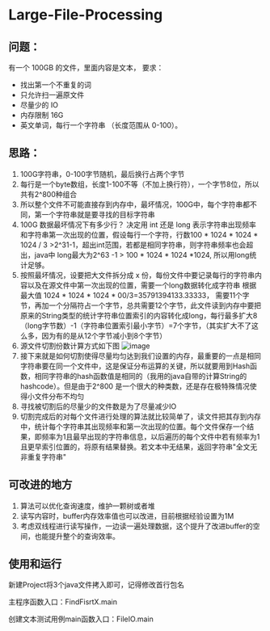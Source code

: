 # Large-File-Processing
## 问题：
有一个 100GB 的文件，里面内容是文本，
要求：

- 找出第一个不重复的词
- 只允许扫一遍原文件
- 尽量少的 IO
- 内存限制 16G
- 英文单词，每行一个字符串 （长度范围从 0-100）。


## 思路：
1. 100G字符串，0-100字节随机，最后换行占两个字节
2. 每行是一个byte数组，长度1-100不等（不加上换行符），一个字节8位，所以共有2^800种组合
3. 所以整个文件不可能直接存到内存中，最坏情况，100G中，每个字符串都不同，第一个字符串就是要寻找的目标字符串
4. 100G 数据最坏情况下有多少行？ 决定用 int 还是 long 表示字符串出现频率和字符串第一次出现的位置，假设每行一个字符，行数100 * 1024 * 1024 * 1024 / 3 >2^31-1，超出int范围，若都是相同字符串，则字符串频率也会超出，java中 long最大为2^63 -1 > 100 * 1024 * 1024 *1024, 所以用long统计足够。
5. 按照最坏情况，设要把大文件拆分成 x 份，每份文件中要记录每行的字符串内容以及在源文件中第一次出现的位置，需要一个long数据转化成字符串 根据最大值 1024 * 1024 * 1024 * 00/3=35791394133.33333， 需要11个字节，再加一个分隔符占一个字节，总共需要12个字节，此文件读到内存中要把原来的String类型的统计字符串位置索引的内容转化成long，每行最多扩大8（long字节数）-1（字符串位置索引最小字节）=7个字节，（其实扩大不了这么多，因为有的是从12个字节减小到8个字节）
6. 源文件切割份数计算方式如下图 
![image](https://img.alicdn.com/imgextra/i1/1860006657/O1CN01uuJcNJ1z2x9ajtLgd_!!1860006657.png)
7. 接下来就是如何切割使得尽量均匀达到我们设置的内存，最重要的一点是相同字符串要在同一个文件中，这是保证分布运算的关键，所以就要用到Hash函数，相同字符串的hash函数值是相同的（我用的java自带的计算String的hashcode）。但是由于2^800 是一个很大的种类数，还是存在极特殊情况使得小文件分布不均匀
8. 寻找被切割后的尽量少的文件数是为了尽量减少IO
9. 切割完成后的对每个文件进行处理的算法就比较简单了，读文件把其存到内存中，统计每个字符串其出现频率和第一次出现的位置。每个文件保存一个结果，即频率为1且最早出现的字符串信息，以后遍历的每个文件中若有频率为1且更早索引位置的，将原有结果替换。若文本中无结果，返回字符串"全文无非重复字符串"

## 可改进的地方
1. 算法可以优化查询速度，维护一颗树或者堆
2. 读写内容时，buffer内存效率值也可以改进，目前根据经验设置为1M
3. 考虑双线程进行读写操作，一边读一遍处理数据，这个提升了改进buffer的空间，也能提升整个的查询效率。

## 使用和运行
新建Project将3个java文件拷入即可，记得修改首行包名

主程序函数入口：FindFisrtX.main

创建文本测试用例main函数入口：FileIO.main

